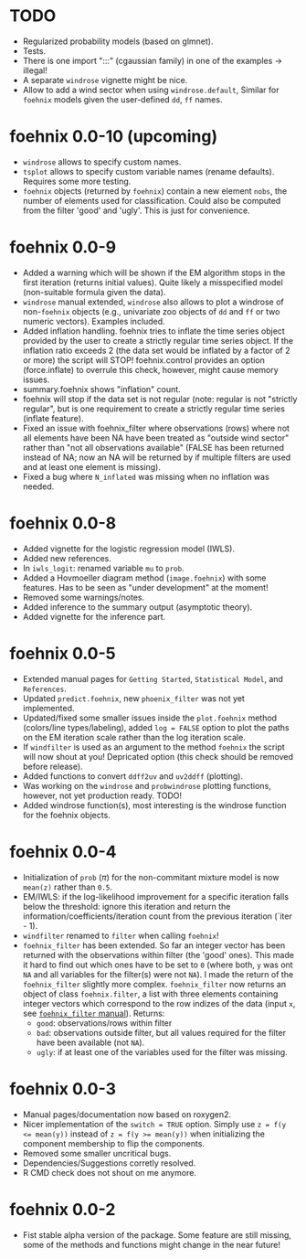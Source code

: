 
# TODO

* Regularized probability models (based on glmnet).
* Tests.
* There is one import ":::" (cgaussian family) in one of the
  examples -> illegal!
* A separate `windrose` vignette might be nice.
* Allow to add a wind sector when using `windrose.default`, 
  Similar for `foehnix` models given the user-defined `dd`, `ff`
  names.

# foehnix 0.0-10 (upcoming)

* `windrose` allows to specify custom names.
* `tsplot` allows to specify custom variable names (rename defaults).
   Requires some more testing.
* `foehnix` objects (returned by `foehnix`) contain a new element
   `nobs`, the number of elements used for classification.
   Could also be computed from the filter 'good' and 'ugly'.
   This is just for convenience.

# foehnix 0.0-9

* Added a warning which will be shown if the EM algorithm stops
  in the first iteration (returns initial values). Quite likely
  a misspecified model (non-suitable formula given the data).
* `windrose` manual extended, `windrose` also allows to plot a windrose
  of non-`foehnix` objects (e.g., univariate zoo objects of `dd` and `ff`
  or two numeric vectors). Examples included.
* Added inflation handling. foehnix tries to inflate the time series
  object provided by the user to create a strictly regular time series
  object. If the inflation ratio exceeds 2 (the data set would be inflated
  by a factor of 2 or more) the script will STOP! foehnix.control provides
  an option (force.inflate) to overrule this check, however, might cause
  memory issues.
* summary.foehnix shows "inflation" count.
* foehnix will stop if the data set is not regular (note: regular is not
  "strictly regular", but is one requirement to create a strictly regular
  time series (inflate feature).
* Fixed an issue with foehnix_filter where observations (rows) where not
  all elements have been NA have been treated as "outside wind sector"
  rather than "not all observations available" (FALSE has been returned
  instead of NA; now an NA will be returned by if multiple filters are
  used and at least one element is missing).
* Fixed a bug where `N_inflated` was missing when no inflation was needed.

# foehnix 0.0-8

* Added vignette for the logistic regression model (IWLS).
* Added new references.
* In `iwls_logit`: renamed variable `mu` to `prob`.
* Added a Hovmoeller diagram method (`image.foehnix`) with some
  features. Has to be seen as "under development" at the moment!
* Removed some warnings/notes.
* Added inference to the summary output (asymptotic theory).
* Added vignette for the inference part.

# foehnix 0.0-5

* Extended manual pages for `Getting Started`, `Statistical Model`,
  and `References`.
* Updated `predict.foehnix`, new `phoenix_filter` was not yet implemented.
* Updated/fixed some smaller issues inside the `plot.foehnix` method
  (colors/line types/labeling), added `log = FALSE` option to plot the
  paths on the EM iteration scale rather than the log iteration scale.
* If `windfilter` is used as an argument to the method `foehnix` the
  script will now shout at you! Depricated option (this check should
  be removed before release).
* Added functions to convert `ddff2uv` and `uv2ddff` (plotting).
* Was working on the `windrose` and `probwindrose` plotting functions,
  however, not yet production ready. TODO!
* Added windrose function(s), most interesting is the windrose function
  for the foehnix objects.

# foehnix 0.0-4

* Initialization of `prob` ($\pi$) for the non-commitant mixture model
  is now `mean(z)` rather than `0.5`.
* EM/IWLS: if the log-likelihood improvement for a specific iteration
  falls below the threshold: ignore this iteration and return the
  information/coefficients/iteration count from the previous iteration
  (`iter - 1).
* `windfilter` renamed to `filter` when calling `foehnix`!
* `foehnix_filter` has been extended. So far an integer vector has
  been returned with the observations within filter (the 'good' ones).
  This made it hard to find out which ones have to be set to `0` 
  (where both, `y` was ont `NA` and all variables for the filter(s)
  were not `NA`). I made the return of the `foehnix_filter` slightly
  more complex. `foehnix_filter` now returns an object of class
  `foehnix.filter`, a list with three elements containing
  integer vectors which correspond to the row indizes of the data
  (input `x`, see [`foehnix_filter` manual](reference/foehnix_filter.html)).
  Returns:
  * `good`: observations/rows within filter
  * `bad`: observations outside filter, but all values required for the
     filter have been available (not `NA`).
  * `ugly`: if at least one of the variables used for the filter was
     missing.

# foehnix 0.0-3

* Manual pages/documentation now based on roxygen2.
* Nicer implementation of the `switch = TRUE` option. Simply
  use `z = f(y <= mean(y))` instead of `z = f(y >= mean(y))`
  when initializing the component membership to flip the components.
* Removed some smaller uncritical bugs.
* Dependencies/Suggestions corretly resolved.
* R CMD check does not shout on me anymore.

# foehnix 0.0-2

* Fist stable alpha version of the package. Some feature are still missing,
  some of the methods and functions might change in the near future!
